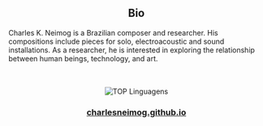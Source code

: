 
<div align="center">
  
## Bio

</div>
Charles K. Neimog is a Brazilian composer and researcher. His compositions include pieces for solo, electroacoustic and sound installations. As a researcher, he is interested in exploring the relationship between human beings, technology, and art.

  
<br>
<br>
<br>


<div align="center">

![TOP Linguagens](https://github-readme-stats.vercel.app/api/top-langs/?username=charlesneimog&layout=compact&theme=dracula)

### [charlesneimog.github.io](https://charlesneimog.github.io/)

</div>
